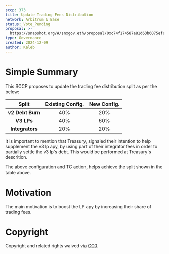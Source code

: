 ```yaml
---
sccp: 373
title: Update Trading Fees Distribution
network: Arbitrum & Base
status: Vote_Pending
proposal: >-
  https://snapshot.org/#/snxgov.eth/proposal/0xc74f174587a81d63b6075efa7c25b013d9862c5981a77f7cfb18b923a37350e8
type: Governance
created: 2024-12-09
author: Kaleb
---
```


# Simple Summary

This SCCP proposes to update the trading fee distribution split as per the below:

|     **Split**    | **Existing Config.** | **New Config.** |
|:----------------:|:--------------------:|:---------------:|
| **v2 Debt Burn** |          40%         |       20%       |
|    **V3 LPs**    |          40%         |       60%       |
|  **Integrators** |          20%         |       20%       |

It is important to mention that Treasury, signaled their intention to help supplement the v3 lp apy, by using part of their integrator fees in order to partially settle the v3 lp's debt. This would be performed at Treasury's descrition.

The above configuration and TC action, helps achieve the split shown in the table above.


# Motivation

The main motivation is to boost the LP apy by increasing their share of trading fees. 

# Copyright
Copyright and related rights waived via [CC0](https://creativecommons.org/publicdomain/zero/1.0/).
